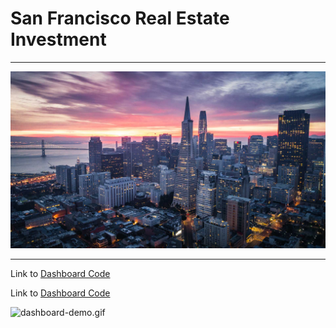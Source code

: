 # San Francisco Real Estate Investment 

---

![SanFran](Images/san-francisco-hero.jpg)


---


Link to [Dashboard Code](https://github.com/onyxcollc/SanFrancisco_Real_Estate_Investment/blob/main/dashboard.ipynb)

Link to [Dashboard Code](https://github.com/onyxcollc/SanFrancisco_Real_Estate_Investment/blob/main/rental_analysis.ipynb)


![dashboard-demo.gif](Images/dashboard-demo.gif)

